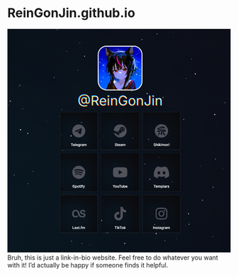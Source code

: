 # ReinGonJin.github.io
![Alt text](assets/screenshot.png)
Bruh, this is just a link-in-bio website. Feel free to do whatever you want with it! I’d actually be happy if someone finds it helpful.
